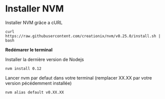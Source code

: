 # Installer NVM #

Installer NVM grâce a cURL

`curl https://raw.githubusercontent.com/creationix/nvm/v0.25.0/install.sh | bash`

**Redémarer le terminal**

Installer la dernière version de Nodejs

`nvm install 0.12`

Lancer nvm par defaut dans votre terminal (remplacer XX.XX par votre version pécédemment installée)

`nvm alias default v0.XX.XX`
